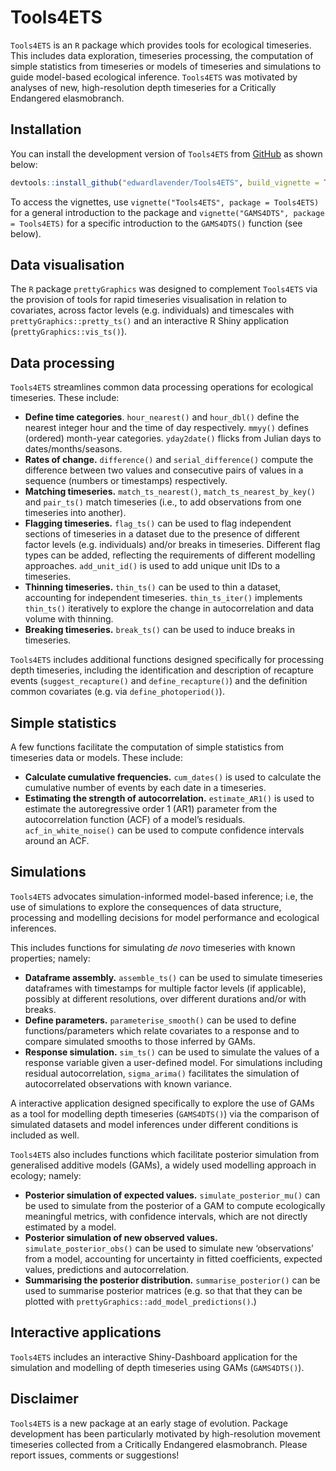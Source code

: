 
<!-- README.md is generated from README.Rmd. Please edit that file -->

# Tools4ETS

<!-- badges: start -->

<!-- badges: end -->

`Tools4ETS` is an `R` package which provides tools for ecological
timeseries. This includes data exploration, timeseries processing, the
computation of simple statistics from timeseries or models of timeseries
and simulations to guide model-based ecological inference. `Tools4ETS`
was motivated by analyses of new, high-resolution depth timeseries for a
Critically Endangered elasmobranch.

## Installation

You can install the development version of `Tools4ETS` from
[GitHub](https://github.com) as shown below:

``` r
devtools::install_github("edwardlavender/Tools4ETS", build_vignette = TRUE)
```

To access the vignettes, use `vignette("Tools4ETS", package =
Tools4ETS)` for a general introduction to the package and
`vignette("GAMS4DTS", package = Tools4ETS)` for a specific introduction
to the `GAMS4DTS()` function (see below).

## Data visualisation

The `R` package `prettyGraphics` was designed to complement `Tools4ETS`
via the provision of tools for rapid timeseries visualisation in
relation to covariates, across factor levels (e.g. individuals) and
timescales with `prettyGraphics::pretty_ts()` and an interactive R Shiny
application (`prettyGraphics::vis_ts()`).

## Data processing

`Tools4ETS` streamlines common data processing operations for ecological
timeseries. These include:

  - **Define time categories**. `hour_nearest()` and `hour_dbl()` define
    the nearest integer hour and the time of day respectively. `mmyy()`
    defines (ordered) month-year categories. `yday2date()` flicks from
    Julian days to dates/months/seasons.
  - **Rates of change.** `difference()` and `serial_difference()`
    compute the difference between two values and consecutive pairs of
    values in a sequence (numbers or timestamps) respectively.
  - **Matching timeseries.** `match_ts_nearest()`,
    `match_ts_nearest_by_key()` and `pair_ts()` match timeseries (i.e.,
    to add observations from one timeseries into another).  
  - **Flagging timeseries.** `flag_ts()` can be used to flag independent
    sections of timeseries in a dataset due to the presence of different
    factor levels (e.g. individuals) and/or breaks in timeseries.
    Different flag types can be added, reflecting the requirements of
    different modelling approaches. `add_unit_id()` is used to add
    unique unit IDs to a timeseries.
  - **Thinning timeseries.** `thin_ts()` can be used to thin a dataset,
    accounting for independent timeseries. `thin_ts_iter()` implements
    `thin_ts()` iteratively to explore the change in autocorrelation and
    data volume with thinning.
  - **Breaking timeseries.** `break_ts()` can be used to induce breaks
    in timeseries.

`Tools4ETS` includes additional functions designed specifically for
processing depth timeseries, including the identification and
description of recapture events (`suggest_recapture()` and
`define_recapture()`) and the definition common covariates (e.g. via
`define_photoperiod()`).

## Simple statistics

A few functions facilitate the computation of simple statistics from
timeseries data or models. These include:

  - **Calculate cumulative frequencies.** `cum_dates()` is used to
    calculate the cumulative number of events by each date in a
    timeseries.
  - **Estimating the strength of autocorrelation.** `estimate_AR1()` is
    used to estimate the autoregressive order 1 (AR1) parameter from the
    autocorrelation function (ACF) of a model’s residuals.
    `acf_in_white_noise()` can be used to compute confidence intervals
    around an ACF.

## Simulations

`Tools4ETS` advocates simulation-informed model-based inference; i.e,
the use of simulations to explore the consequences of data structure,
processing and modelling decisions for model performance and ecological
inferences.

This includes functions for simulating *de novo* timeseries with known
properties; namely:

  - **Dataframe assembly.** `assemble_ts()` can be used to simulate
    timeseries dataframes with timestamps for multiple factor levels (if
    applicable), possibly at different resolutions, over different
    durations and/or with breaks.
  - **Define parameters.** `parameterise_smooth()` can be used to define
    functions/parameters which relate covariates to a response and to
    compare simulated smooths to those inferred by GAMs.  
  - **Response simulation.** `sim_ts()` can be used to simulate the
    values of a response variable given a user-defined model. For
    simulations including residual autocorrelation, `sigma_arima()`
    facilitates the simulation of autocorrelated observations with known
    variance.

A interactive application designed specifically to explore the use of
GAMs as a tool for modelling depth timeseries (`GAMS4DTS()`) via the
comparison of simulated datasets and model inferences under different
conditions is included as well.

`Tools4ETS` also includes functions which facilitate posterior
simulation from generalised additive models (GAMs), a widely used
modelling approach in ecology; namely:

  - **Posterior simulation of expected values.**
    `simulate_posterior_mu()` can be used to simulate from the posterior
    of a GAM to compute ecologically meaningful metrics, with confidence
    intervals, which are not directly estimated by a model.
  - **Posterior simulation of new observed values.**
    `simulate_posterior_obs()` can be used to simulate new
    ‘observations’ from a model, accounting for uncertainty in
    fitted coefficients, expected values, predictions and
    autocorrelation.
  - **Summarising the posterior distribution.** `summarise_posterior()`
    can be used to summarise posterior matrices (e.g. so that that they
    can be plotted with `prettyGraphics::add_model_predictions()`.)

## Interactive applications

`Tools4ETS` includes an interactive Shiny-Dashboard application for the
simulation and modelling of depth timeseries using GAMs (`GAMS4DTS()`).

## Disclaimer

`Tools4ETS` is a new package at an early stage of evolution. Package
development has been particularly motivated by high-resolution movement
timeseries collected from a Critically Endangered elasmobranch. Please
report issues, comments or suggestions\!
